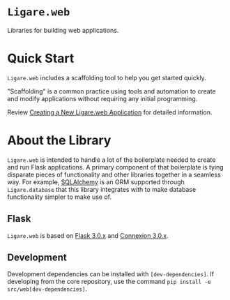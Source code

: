 # `Ligare.web`

Libraries for building web applications.

# Quick Start

`Ligare.web` includes a scaffolding tool to help you get started quickly.

"Scaffolding" is a common practice using tools and automation to create and modify applications without requiring any initial programming.

Review [Creating a New Ligare.web Application](https://github.com/uclahs-cds/Ligare/wiki/Creating-a-New-Ligare.web-Application) for detailed information.

# About the Library

`Ligare.web` is intended to handle a lot of the boilerplate needed to create and run Flask applications. A primary component of that boilerplate is tying disparate pieces of functionality and other libraries together in a seamless way. For example, [SQLAlchemy](https://www.sqlalchemy.org/) is an ORM supported through `Ligare.database` that this library integrates with to make database functionality simpler to make use of.

## Flask

`Ligare.web` is based on [Flask 3.0.x](https://flask.palletsprojects.com/en/3.0.x/) and [Connexion 3.0.x](https://connexion.readthedocs.io/en/3.0.5/).

## Development

Development dependencies can be installed with `[dev-dependencies]`. If developing from the core repository, use the command `pip install -e src/web[dev-dependencies]`.
